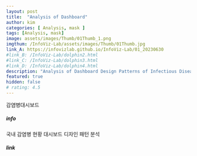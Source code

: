 ```yaml
---
layout: post
title:  "Analysis of Dashboard"
author: kim
categories: [ Analysis, mask ]
tags: [Analysis, mask]
image: assets/images/Thumb/01Thumb_1.png
imgthum: /InfoViz-Lab/assets/images/Thumb/01Thumb.jpg
link_A: https://infovizlab.github.io/InfoViz-Lab/01_20230630
#link_B: /InfoViz-Lab/dolphin2.html
#link_C: /InfoViz-Lab/dolphin3.html
#link_D: /InfoViz-Lab/dolphin4.html
description: "Analysis of Dashboard Design Patterns of Infectious Diseases in Korea"
featured: true
hidden: false
# rating: 4.5
---
```


감염병대시보드

##### info
국내 감염병 현황 대시보드 디자인 패턴 분석

##### link

